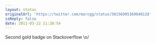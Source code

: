 ```yaml
---
layout: status
originalUrl: 'https://twitter.com/marcgg/status/50156995369648128'
isReply: false
date: 2011-03-22 11:28:54
---
```


Second gold badge on Stackoverflow \o/
